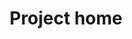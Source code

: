 ---
home: true
icon: house
heroFullScreen: true
title: Project home
heroImage: /assets/icon/chrome-192.png
bgImage: /assets/image/mainpage/6-light.svg
bgImageDark: /assets/image/mainpage/6-dark.svg
bgImageStyle:
  background-attachment: fixed
heroText: BJWZ-China
tagline: The PFAS Simple Detection and Degradation System Based on Engineered E. coli<br>——PFAS Assassin
actions:
  - text: Project
    icon: lightbulb
    link: ./project/description
    type: primary

  - text: Team
    link: ./team/theteam

highlights:
  - header: 
    bgImage: https://static.igem.wiki/teams/5838/mainpage/3.webp

  - header: 
    bgImage: https://static.igem.wiki/teams/5838/mainpage/3.webp

  - header: 
    bgImage: https://static.igem.wiki/teams/5838/mainpage/3.webp

  - header: 
    bgImage: https://static.igem.wiki/teams/5838/mainpage/3.webp

  - header: 
    bgImage: https://static.igem.wiki/teams/5838/mainpage/3.webp

  - header: 
    bgImage: https://static.igem.wiki/teams/5838/mainpage/3.webp

  - header: 
    bgImage: https://static.igem.wiki/teams/5838/mainpage/3.webp

  - header: 
    bgImage: https://static.igem.wiki/teams/5838/mainpage/5.webp

  - header: 
    bgImage: https://static.igem.wiki/teams/5838/mainpage/5.webp

  - header: 
    bgImage: https://static.igem.wiki/teams/5838/mainpage/5.webp

  - header: 
    bgImage: https://static.igem.wiki/teams/5838/mainpage/5.webp

  - header: 
    bgImage: https://static.igem.wiki/teams/5838/mainpage/5.webp

  - header: 
    bgImage: https://static.igem.wiki/teams/5838/mainpage/5.webp

  - header: 
    bgImage: https://static.igem.wiki/teams/5838/mainpage/5.webp

  - header: 
    bgImage: https://static.igem.wiki/teams/5838/mainpage/7.avif

  - header: 
    bgImage: https://static.igem.wiki/teams/5838/mainpage/7.avif

  - header: 
    bgImage: https://static.igem.wiki/teams/5838/mainpage/7.avif

  - header: 
    bgImage: https://static.igem.wiki/teams/5838/mainpage/7.avif

  - header: 
    bgImage: https://static.igem.wiki/teams/5838/mainpage/7.avif

  - header: 
    bgImage: https://static.igem.wiki/teams/5838/mainpage/7.avif

  - header: 
    bgImage: https://static.igem.wiki/teams/5838/mainpage/7.avif

  - header: Reborn:PFAS Assassin
    image: /assets/icon/chrome-192.png
    bgImage: https://static.igem.wiki/teams/5838/mainpage/1-light.svg
    features:
      - title: The Team
        icon: /assets/icon/people.svg
        link: /team/theteam

      - title: Description
        icon: /assets/icon/bookmarks.svg
        link: /project/description

      - title: Human Practices
        icon: /assets/icon/person-walking.svg
        link: /human-practices

      - title: Results
        icon: /assets/icon/file-earmark-bar-graph.svg
        link: /project/results

copyright: false
footer: Theme by VuePress Theme Hope</a> | MIT Licensed, Copyright © 2019-present Mr.Hope
---